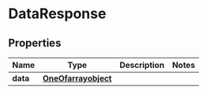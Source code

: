 

# DataResponse

## Properties

Name | Type | Description | Notes
------------ | ------------- | ------------- | -------------
**data** | [**OneOfarrayobject**](OneOfarrayobject.md) |  | 



